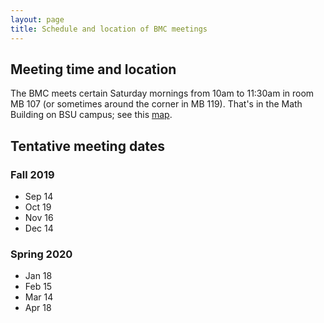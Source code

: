 ```yaml
---
layout: page
title: Schedule and location of BMC meetings
---
```


## Meeting time and location

The BMC meets certain Saturday mornings from 10am to 11:30am in room MB 107 (or sometimes around the corner in MB 119). That's in the Math Building on BSU campus; see this [map](https://www.google.com/maps/d/edit?mid=zCVBwvqNw2CA.kLB8VJqTEdkU).

## Tentative meeting dates

### Fall 2019

* Sep 14
* Oct 19
* Nov 16
* Dec 14

### Spring 2020

* Jan 18
* Feb 15
* Mar 14
* Apr 18
